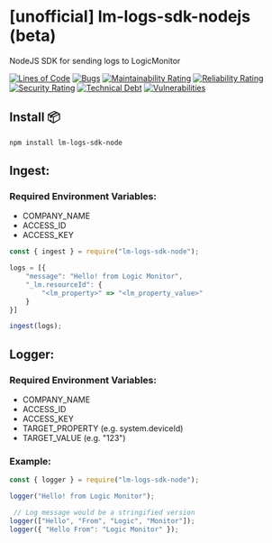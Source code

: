 # [unofficial] lm-logs-sdk-nodejs (beta)
NodeJS SDK for sending logs to LogicMonitor

[![Lines of Code](https://sonarcloud.io/api/project_badges/measure?project=dewhurstwill_lm-logs-sdk-nodejs&metric=ncloc)](https://sonarcloud.io/dashboard?id=dewhurstwill_lm-logs-sdk-nodejs)
[![Bugs](https://sonarcloud.io/api/project_badges/measure?project=dewhurstwill_lm-logs-sdk-nodejs&metric=bugs)](https://sonarcloud.io/dashboard?id=dewhurstwill_lm-logs-sdk-nodejs)
[![Maintainability Rating](https://sonarcloud.io/api/project_badges/measure?project=dewhurstwill_lm-logs-sdk-nodejs&metric=sqale_rating)](https://sonarcloud.io/dashboard?id=dewhurstwill_lm-logs-sdk-nodejs)
[![Reliability Rating](https://sonarcloud.io/api/project_badges/measure?project=dewhurstwill_lm-logs-sdk-nodejs&metric=reliability_rating)](https://sonarcloud.io/dashboard?id=dewhurstwill_lm-logs-sdk-nodejs)
[![Security Rating](https://sonarcloud.io/api/project_badges/measure?project=dewhurstwill_lm-logs-sdk-nodejs&metric=security_rating)](https://sonarcloud.io/dashboard?id=dewhurstwill_lm-logs-sdk-nodejs)
[![Technical Debt](https://sonarcloud.io/api/project_badges/measure?project=dewhurstwill_lm-logs-sdk-nodejs&metric=sqale_index)](https://sonarcloud.io/dashboard?id=dewhurstwill_lm-logs-sdk-nodejs)
[![Vulnerabilities](https://sonarcloud.io/api/project_badges/measure?project=dewhurstwill_lm-logs-sdk-nodejs&metric=vulnerabilities)](https://sonarcloud.io/dashboard?id=dewhurstwill_lm-logs-sdk-nodejs)

## Install 📦

```bash
npm install lm-logs-sdk-node
````

## Ingest:

### Required Environment Variables: 
- COMPANY_NAME
- ACCESS_ID
- ACCESS_KEY

``` javascript
const { ingest } = require("lm-logs-sdk-node");

logs = [{
    "message": "Hello! from Logic Monitor",
    "_lm.resourceId": {
        "<lm_property>" => "<lm_property_value>"
    }
}]

ingest(logs);

```

## Logger:

### Required Environment Variables: 
- COMPANY_NAME
- ACCESS_ID
- ACCESS_KEY
- TARGET_PROPERTY (e.g. system.deviceId)
- TARGET_VALUE (e.g. "123")

### Example:

``` javascript
const { logger } = require("lm-logs-sdk-node");

logger("Hello! from Logic Monitor");

 // Log message would be a stringified version
logger(["Hello", "From", "Logic", "Monitor"]);
logger({ "Hello From": "Logic Monitor" });

```
